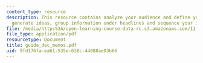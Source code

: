 ```yaml
---
content_type: resource
description: This resource contains analyze your audience and define your purpose,
  generate ideas, group information under headlines and sequence your ideas.
file: /media/https%3A/open-learning-course-data-rc.s3.amazonaws.com/11-225-argumentation-and-communication-fall-2006/9fd176faea61535e638c44088ae03b66_guide_dec_memos.pdf
file_type: application/pdf
resourcetype: Document
title: guide_dec_memos.pdf
uid: 9fd176fa-ea61-535e-638c-44088ae03b66
---
```

